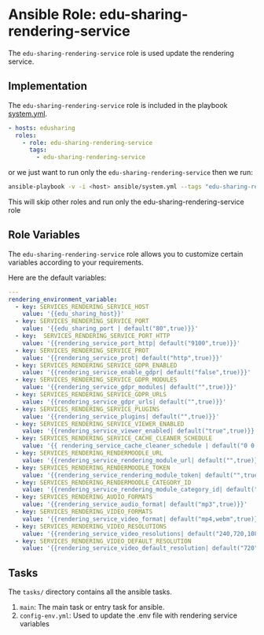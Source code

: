 # Ansible Role: edu-sharing-rendering-service

The `edu-sharing-rendering-service` role is used update the rendering service.

## Implementation

The `edu-sharing-rendering-service` role is included in the playbook [system.yml](../../../system.yml).

```yaml
- hosts: edusharing
  roles:
    - role: edu-sharing-rendering-service
      tags: 
        - edu-sharing-rendering-service

```

or we just want to run only the `edu-sharing-rendering-service` then we run:

```sh
ansible-playbook -v -i <host> ansible/system.yml --tags "edu-sharing-rendering-service"
```
This will skip other roles and run only the edu-sharing-rendering-service role

## Role Variables

The `edu-sharing-rendering-service` role allows you to customize certain variables according to your requirements. 

Here are the default variables:


```yaml
---
rendering_environment_variable:
  - key: SERVICES_RENDERING_SERVICE_HOST
    value: '{{edu_sharing_host}}'
  - key: SERVICES_RENDERING_SERVICE_PORT
    value: '{{edu_sharing_port | default("80",true)}}'
  - key:  SERVICES_RENDERING_SERVICE_PORT_HTTP
    value: '{{rendering_service_port_http| default("9100",true)}}'
  - key: SERVICES_RENDERING_SERVICE_PROT
    value: '{{rendering_service_prot| default("http",true)}}'
  - key: SERVICES_RENDERING_SERVICE_GDPR_ENABLED
    value: '{{rendering_service_enable_gdpr| default("false",true)}}'
  - key: SERVICES_RENDERING_SERVICE_GDPR_MODULES
    value: '{{rendering_service_gdpr_modules| default("",true)}}'
  - key: SERVICES_RENDERING_SERVICE_GDPR_URLS
    value: '{{rendering_service_gdpr_urls| default("",true)}}'
  - key: SERVICES_RENDERING_SERVICE_PLUGINS
    value: '{{rendering_service_plugins| default("",true)}}'
  - key: SERVICES_RENDERING_SERVICE_VIEWER_ENABLED
    value: '{{rendering_service_viewer_enabled| default("true",true)}}'
  - key: SERVICES_RENDERING_SERVICE_CACHE_CLEANER_SCHEDULE
    value: '{{ rendering_service_cache_cleaner_schedule | default("0 0 * * 0", true) | quote }}'
  - key: SERVICES_RENDERING_RENDERMOODLE_URL
    value: '{{rendering_service_rendering_module_url| default("",true)}}'
  - key: SERVICES_RENDERING_RENDERMOODLE_TOKEN
    value: '{{rendering_service_rendering_module_token| default("",true)}}'
  - key: SERVICES_RENDERING_RENDERMOODLE_CATEGORY_ID
    value: '{{rendering_service_rendering_module_category_id| default("1",true)}}'
  - key: SERVICES_RENDERING_AUDIO_FORMATS
    value: '{{rendering_service_audio_format| default("mp3",true)}}'
  - key: SERVICES_RENDERING_VIDEO_FORMATS
    value: '{{rendering_service_video_format| default("mp4,webm",true)}}'
  - key: SERVICES_RENDERING_VIDEO_RESOLUTIONS
    value: '{{rendering_service_video_resolutions| default("240,720,1080",true)}}'
  - key: SERVICES_RENDERING_VIDEO_DEFAULT_RESOLUTION
    value: '{{rendering_service_video_default_resolution| default("720",true)}}'

```

## Tasks

The `tasks/` directory contains all the ansible tasks.

1. `main`: The main task or entry task for ansible.
2. `config-env.yml`: Used to update the .env file with rendering service variables
